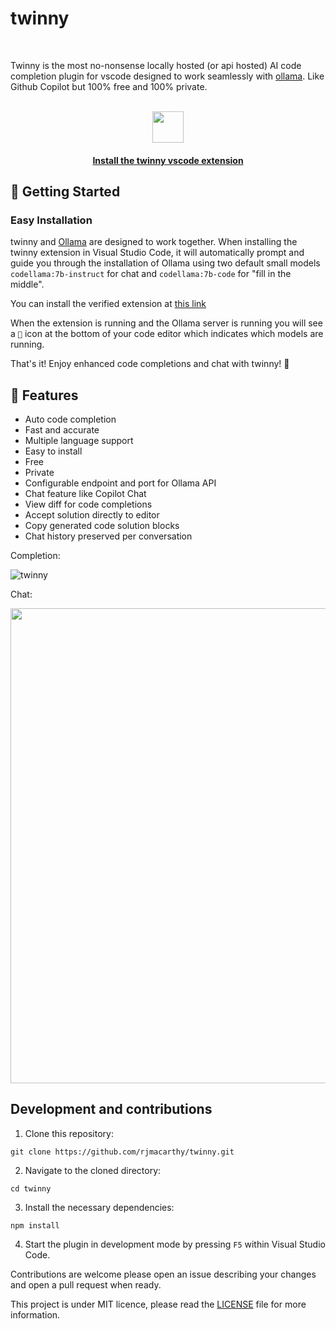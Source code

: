 # twinny

<br>

Twinny is the most no-nonsense locally hosted (or api hosted) AI code completion plugin for vscode designed to work seamlessly with [ollama](https://github.com/jmorganca/ollama). Like Github Copilot but 100% free and 100% private.

<br>

<div align="center">
    <a href="https://marketplace.visualstudio.com/items?itemName=rjmacarthy.twinny#review-details">
      <img src="https://code.visualstudio.com/assets/images/code-stable.png" height="50" />
      <h4>
        Install the twinny vscode extension
      </h4>
    </a>
</div>



## 🚀 Getting Started

### Easy Installation

twinny and [Ollama](https://github.com/jmorganca/ollama) are designed to work together. When installing the twinny extension in Visual Studio Code, it will automatically prompt and guide you through the installation of Ollama using two default small models `codellama:7b-instruct` for chat and `codellama:7b-code` for "fill in the middle".

You can install the verified extension at [this link](https://marketplace.visualstudio.com/items?itemName=rjmacarthy.twinny)

When the extension is running and the Ollama server is running you will see a `🤖` icon at the bottom of your code editor which indicates which models are running.

That's it! Enjoy enhanced code completions and chat with twinny! 🎉

## 🤖 Features

- Auto code completion
- Fast and accurate
- Multiple language support
- Easy to install
- Free
- Private
- Configurable endpoint and port for Ollama API
- Chat feature like Copilot Chat
- View diff for code completions
- Accept solution directly to editor
- Copy generated code solution blocks
- Chat history preserved per conversation

Completion:

![twinny](https://github.com/rjmacarthy/twinny/assets/5537428/95a1d8d5-f2fb-47b3-b246-23ff822464c3)

Chat:

<img src="https://github.com/rjmacarthy/twinny/assets/5537428/56373e39-3f25-4db8-9c55-612289f3fde3" width="760"/>

## Development and contributions

1. Clone this repository:

```
git clone https://github.com/rjmacarthy/twinny.git
```

2. Navigate to the cloned directory:

```
cd twinny
```

3. Install the necessary dependencies:

```
npm install
```

4. Start the plugin in development mode by pressing `F5` within Visual Studio Code.

Contributions are welcome please open an issue describing your changes and open a pull request when ready.

This project is under MIT licence, please read the [LICENSE](https://github.com/rjmacarthy/twinny/blob/master/LICENSE) file for more information.
